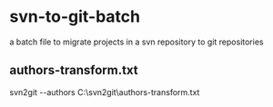 # svn-to-git-batch
a batch file to migrate projects in a svn repository to git repositories

authors-transform.txt
---------------------
svn2git <svn repository url> --authors C:\svn2git\authors-transform.txt
